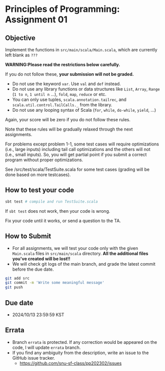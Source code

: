 # Principles of Programming: Assignment 01

## Objective

Implement the functions in `src/main/scala/Main.scala`, which are currently left blank as `???`

**WARNING:Please read the restrictions below carefully.**

If you do not follow these, **your submission will not be graded.**

- Do not use the keyword `var`. Use `val` and `def` instead.
- Do not use any library functions or data structures like `List`, `Array`, `Range` (`1 to n`, `1 until n` ...), `fold`, `map`, `reduce` or etc.
- You can only use tuples, `scala.annotation.tailrec`, and `scala.util.control.TailCalls._` from the library.
- Do not use any looping syntax of Scala (`for`, `while`, `do-while`, `yield`, ...)

Again, your score will be zero if you do not follow these rules.

Note that these rules will be gradually relaxed through the next
assignments.

For problems except problem 1-1, some test cases will require optimizations (i.e., large inputs) including tail call optimizations and the others will not (i.e., small inputs). So, you will get partial point if you submit a correct program without proper optimizations.

See /src/test/scala/TestSuite.scala for some test cases (grading will be done based on more testcases). 

## How to test your code

```bash
sbt test # compile and run TestSuite.scala
```

If `sbt test` does not work, then your code is wrong.

Fix your code until it works, or send a question to the TA.

## How to Submit

- For all assignments, we will test your code only with the given `Main.scala` files in `src/main/scala` directory. **All the additional files you've created will be lost!!**
- We will check git logs of the main branch, and grade the latest commit before the due date.

```bash
git add src
git commit -m 'Write some meaningful message'
git push
```

## Due date

- 2024/10/13 23:59:59 KST

## Errata

- Branch `errata` is protected. If any correction would be appeared on the code, I will update `errata` branch.
- If you find any ambiguity from the description, write an issue to the GitHub issue tracker.
  - https://github.com/snu-sf-class/pp202302/issues
